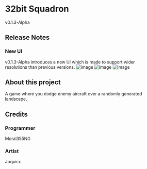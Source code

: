 # 32bit Squadron
v0.1.3-Alpha
## Release Notes
### New UI
v0.1.3-Alpha introduces a new UI which is made to support wider resolutions than previous versions.
![image](https://github.com/user-attachments/assets/852682f1-0de8-4775-aec6-733aabfb3f0e) ![image](https://github.com/user-attachments/assets/bb0fc7e3-3e9a-4d7c-a85d-adab4f71719d) ![image](https://github.com/user-attachments/assets/3d6c43fa-b990-4c17-8336-3513090b8dde)



## About this project
A game where you dodge enemy aircraft over a randomly generated landscape.
## Credits
### Programmer
Moral355NG
### Artist
Joquicx
